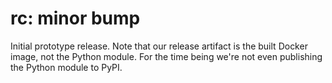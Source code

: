 # rc: minor bump

Initial prototype release. Note that our release artifact is the built Docker
image, not the Python module. For the time being we're not even publishing the
Python module to PyPI.